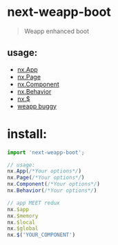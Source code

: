 # next-weapp-boot
> Weapp enhanced boot

## usage:
- [nx.App](./docs/app.md)
- [nx.Page](./docs/page.md)
- [nx.Component](./docs/component.md)
- [nx.Behavior](./docs/behavior.md)
- [nx.$](./docs/selector.md)
- [weapp buggy](./docs/buggy.md)

# install:
```js
import 'next-weapp-boot';

// usage:
nx.App(/*Your options*/)
nx.Page(/*Your options*/)
nx.Component(/*Your options*/)
nx.Behavior(/*Your options*/)

// app MEET redux
nx.$app
nx.$memory
nx.$local
nx.$global
nx.$('YOUR_COMPONENT')
```
